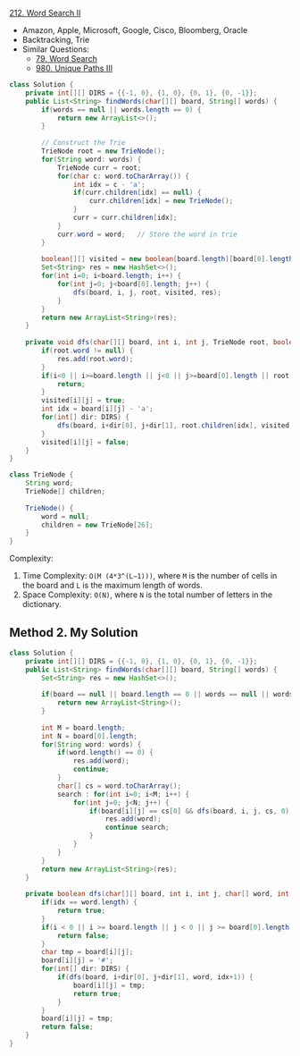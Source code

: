 [212. Word Search II](https://leetcode.com/problems/word-search-ii/)

* Amazon, Apple, Microsoft, Google, Cisco, Bloomberg, Oracle
* Backtracking, Trie
* Similar Questions:
    * [79. Word Search](https://leetcode.com/problems/word-search/)
    * [980. Unique Paths III](https://leetcode.com/problems/unique-paths-iii/)


```java
class Solution {
    private int[][] DIRS = {{-1, 0}, {1, 0}, {0, 1}, {0, -1}};
    public List<String> findWords(char[][] board, String[] words) {
        if(words == null || words.length == 0) {
            return new ArrayList<>();
        }
        
        // Construct the Trie
        TrieNode root = new TrieNode();
        for(String word: words) {
            TrieNode curr = root;
            for(char c: word.toCharArray()) {
                int idx = c - 'a';
                if(curr.children[idx] == null) {
                    curr.children[idx] = new TrieNode();
                }
                curr = curr.children[idx];
            }
            curr.word = word;   // Store the word in trie
        }
        
        boolean[][] visited = new boolean[board.length][board[0].length];
        Set<String> res = new HashSet<>();
        for(int i=0; i<board.length; i++) {
            for(int j=0; j<board[0].length; j++) {
                dfs(board, i, j, root, visited, res);
            }
        }
        return new ArrayList<String>(res);
    }
    
    private void dfs(char[][] board, int i, int j, TrieNode root, boolean[][] visited, Set<String> res) {
        if(root.word != null) {
            res.add(root.word);
        }
        if(i<0 || i>=board.length || j<0 || j>=board[0].length || root.children[board[i][j]-'a']==null || visited[i][j]) {
            return;
        }
        visited[i][j] = true;
        int idx = board[i][j] - 'a';
        for(int[] dir: DIRS) {
            dfs(board, i+dir[0], j+dir[1], root.children[idx], visited, res);
        }
        visited[i][j] = false;
    }
}

class TrieNode {
    String word;
    TrieNode[] children;
    
    TrieNode() {
        word = null;
        children = new TrieNode[26];
    }
}
```
Complexity:
1. Time Complexity: `O(M (4*3^(L−1)))`, where `M` is the number of cells in the board and `L` is the maximum length of words.
2. Space Complexity: `O(N)`, where `N` is the total number of letters in the dictionary.


## Method 2. My Solution
```java
class Solution {
    private int[][] DIRS = {{-1, 0}, {1, 0}, {0, 1}, {0, -1}};
    public List<String> findWords(char[][] board, String[] words) {
        Set<String> res = new HashSet<>();
        
        if(board == null || board.length == 0 || words == null || words.length == 0) {
            return new ArrayList<String>();
        }
        
        int M = board.length;
        int N = board[0].length;
        for(String word: words) {
            if(word.length() == 0) {
                res.add(word);
                continue;
            }
            char[] cs = word.toCharArray();
            search : for(int i=0; i<M; i++) {
                for(int j=0; j<N; j++) {
                    if(board[i][j] == cs[0] && dfs(board, i, j, cs, 0)) {
                        res.add(word);
                        continue search;
                    }
                }
            }
        }
        return new ArrayList<String>(res);
    }
    
    private boolean dfs(char[][] board, int i, int j, char[] word, int idx) {
        if(idx == word.length) {
            return true;
        }
        if(i < 0 || i >= board.length || j < 0 || j >= board[0].length || board[i][j] != word[idx]) {
            return false;
        }
        char tmp = board[i][j];
        board[i][j] = '#';
        for(int[] dir: DIRS) {
            if(dfs(board, i+dir[0], j+dir[1], word, idx+1)) {
                board[i][j] = tmp;
                return true;
            }
        }
        board[i][j] = tmp;
        return false;
    }
}
```